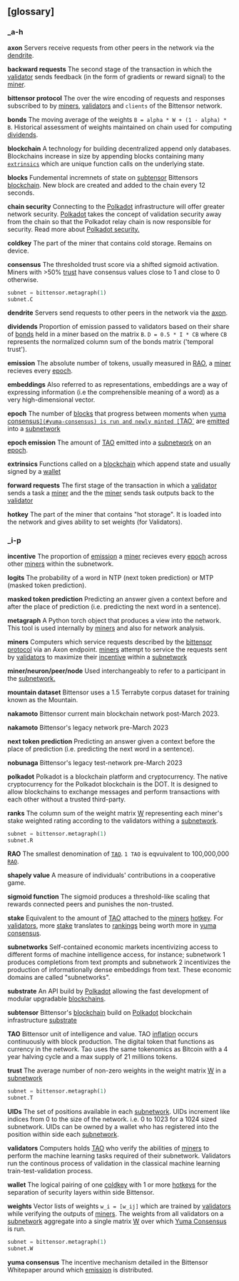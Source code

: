 
## [glossary]

### _a-h

**axon**
Servers receive requests from other peers in the network via the [dendrite](#dendrite).


**backward requests**
The second stage of the transaction in which the [validator](#validators) sends feedback (in the form of gradients or reward signal) to the [miner](#miners).


**bittensor protocol**
The over the wire encoding of requests and responses subscribed to by [miners](#miners), [validators](#validators) and `clients` of the Bittensor network.


**bonds**
The moving average of the weights `B = alpha * W + (1 - alpha) * B`. Historical assessment of weights maintained on chain used for computing [dividends](#dividends).


**blockchain**
A technology for building decentralized append only databases. Blockchains increase in size by appending blocks containing many [`extrinsics`](#extrinsics) which are unique function calls on the underlying state.

**blocks**
Fundemental incremnets of state on [subtensor](#subtensor) Bittensors [blockchain](#blockchain). New block are created and added to the chain every 12 seconds.


**chain security**
Connecting to the [Polkadot](#polkadot) infrastructure will offer greater network security. [Polkadot](#polkadot) takes the concept of validation security away from the chain so that the Polkadot relay chain is now responsible for security. Read more about [Polkadot security.](https://wiki.polkadot.network/docs/learn-security)

**coldkey**
The part of the miner that contains cold storage. Remains on device.

**consensus**
The thresholded trust score via a shifted sigmoid activation. Miners with >50% [trust](#trust) have consensus values close to 1 and close to 0 otherwise.
```python dark
subnet = bittensor.metagraph(1)
subnet.C
```

**dendrite**
Servers send requests to other peers in the network via the [axon](#axon).

**dividends**
Proportion of emission passed to validators based on their share of [bonds](#bonds) held in a miner based on the matrix `B`. `D = 0.5 * I * CB` where `CB` represents the normalized column sum of the bonds matrix ('temporal trust').

**emission**
The absolute number of tokens, usually measured in [RAO](#rao), a [miner](#miners) recieves every [epoch](#epoch).


**embeddings**
Also referred to as representations, embeddings are a way of expressing information (i.e the comprehensible meaning of a word) as a very high-dimensional vector.


**epoch**
The number of [blocks](#blocks) that progress between moments when [yuma consensus`](#yuma-consensus) is run and newly minted [`TAO`](#tao) are [emitted](#emission) into a [subnetwork](#subnetworks)

**epoch emission**
The amount of [TAO](#tao) emitted into a [subnetwork](#subnetworks) on an [epoch](#epoch).

**extrinsics**
Functions called on a [blockchain](#blockchain) which append state and usually signed by a [wallet](#wallet)

**forward requests**
The first stage of the transaction in which a [validator](#validators) sends a task a [miner](#miners) and the the [miner](#miners) sends task outputs back to the [validator](#validators)

**hotkey**
The part of the miner that contains "hot storage". It is loaded into the network and gives ability to set weights (for Validators).

### _i-p

**incentive**
The proportion of [emission](#emission) a [miner](#miners)  recieves every [epoch](#epoch) across other [miners](#miners) within the subnetwork.

**logits**
The probability of a word in NTP (next token prediction) or MTP (masked token prediction).

**masked token prediction**
Predicting an answer given a context before and after the place of prediction (i.e. predicting the next word in a sentence).

**metagraph**
A Python torch object that produces a view into the network. This tool is used internally by [miners](#miners)  and also for network analysis.

**miners**
Computers which service requests described by the [bittensor protocol](#bittensor-protocol) via an Axon endpoint. [miners](#miners) attempt to service the requests sent by [validators](#validators) to maximize their [incentive](#incentive) within a [subnetwork](#subnetworks)

**miner/neuron/peer/node**
Used interchangeably to refer to a participant in the [subnetwork.](#subnetworks)

**mountain dataset**
Bittensor uses a 1.5 Terrabyte corpus dataset for training known as the Mountain.

**nakamoto**
Bittensor current main blockchain network post-March 2023.

**nakamoto**
Bittensor's legacy network pre-March 2023

**next token prediction**
Predicting an answer given a context before the place of prediction (i.e. predicting the next word in a sentence).

**nobunaga**
Bittensor's legacy test-network pre-March 2023

**polkadot**
Polkadot is a blockchain platform and cryptocurrency. The native cryptocurrency for the Polkadot blockchain is the DOT. It is designed to allow blockchains to exchange messages and perform transactions with each other without a trusted third-party.

**ranks**
The column sum of the weight matrix [W](#weights) representing each miner's stake weighted rating according to the validators withing a [subnetwork](#subnetworks).
```python dark
subnet = bittensor.metagraph(1)
subnet.R
```

**RAO**
The smallest denomination of [`TAO`](#tao). `1 TAO` is eqvuivalent to 100,000,000 [`RAO`](#rao).

**shapely value**
A measure of individuals' contributions in a cooperative game.

**sigmoid function**
The sigmoid produces a threshold-like scaling that rewards connected peers and punishes the non-trusted.

**stake**
Equivalent to the amount of [TAO](#tao) attached to the [miners](#miners) [hotkey](#hotkey). For [validators](#validators), more [stake](#stake) translates to [rankings](#ranks) being worth more in [yuma consensus](#yuma-consensus).

**subnetworks**
Self-contained economic markets incentivizing access to different forms of machine intelligence access, for instance; subnetwork 1 produces completions from text prompts and subnetwork 2 incentivizes the production of informationally dense embeddings from text. These economic domains are called "subnetworks".

**substrate**
An API build by [Polkadot](#polkadot) allowing the fast development of modular upgradable [blockchains](#blockchain).

**subtensor**
Bittensor's [blockchain](#blockchain) build on [Polkadot](#pol) blockchain infrastructure [substrate](#substrate)


**TAO**
Bittensor unit of intelligence and value. TAO [inflation](#incentive) occurs continuously with block production.
The digital token that functions as currency in the network. Tao uses the same tokenomics as Bitcoin with a 4 year halving cycle and a max supply of 21 millions tokens.

**trust**
The average number of non-zero weights in the weight matrix [W](#weights) in a [subnetwork](#subnetworks)
```python dark
subnet = bittensor.metagraph(1)
subnet.T
```

**UIDs**
The set of positions available in each [subnetwork](#subnetworks). UIDs increment like indices from 0 to the size of the network. i.e. 0 to 1023 for a 1024 sized subnetwork. UIDs can be owned by a wallet who has registered into the position within side each [subnetwork](#subnetworks).

**validators**
Computers holds [TAO](#tao) who verify the abilities of [miners](#miners)  to perform the machine learning tasks required of their subnetwork. Validators run the continous process of validation in the classical machine learning train-test-validation process.

**wallet**
The logical pairing of one [coldkey](#coldkey) with 1 or more [hotkeys](#hotkey) for the separation of security layers within side Bittensor.

**weights**
Vector lists of weights `w_i = [w_ij]` which are trained by [validators](#validators) while verifying the outputs of [miners](#miners). The weights from all validators on a [subnetwork](#subnetworks) aggregate into a single matrix [W](#weights) over which [Yuma Consensus](#yuma-consensus) is run.
```python dark
subnet = bittensor.metagraph(1)
subnet.W
```

**yuma consensus**
The incentive mechanism detailed in the Bittensor Whitepaper around which [emission](#emission) is distributed.